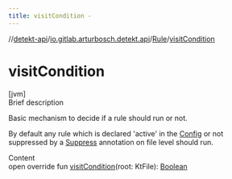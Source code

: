 ```yaml
---
title: visitCondition -
---
```

//[detekt-api](../../index.md)/[io.gitlab.arturbosch.detekt.api](../index.md)/[Rule](index.md)/[visitCondition](visit-condition.md)



# visitCondition  
[jvm]  
Brief description  




Basic mechanism to decide if a rule should run or not.



By default any rule which is declared 'active' in the [Config](../-config/index.md) or not suppressed by a [Suppress](https://kotlinlang.org/api/latest/jvm/stdlib/kotlin/-suppress/index.html) annotation on file level should run.



  
Content  
open override fun [visitCondition](visit-condition.md)(root: KtFile): [Boolean](https://kotlinlang.org/api/latest/jvm/stdlib/kotlin/-boolean/index.html)  



